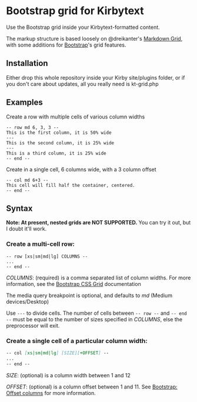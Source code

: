 # Bootstrap grid for Kirbytext
Use the Bootstrap grid inside your Kirbytext-formatted content. 

The markup structure is based loosely on @dreikanter's [Markdown Grid](https://github.com/dreikanter/markdown-grid), with some additions for [Bootstrap](https://getbootstrap.com)'s grid features. 

## Installation

Either drop this whole repository inside your Kirby site/plugins folder, or if you don't care about updates, all you really need is kt-grid.php

## Examples

Create a row with multiple cells of various column widths
```
-- row md 6, 3, 3 --
This is the first column, it is 50% wide
---
This is the second column, it is 25% wide
---
This is a third column, it is 25% wide
-- end --
```

Create in a single cell, 6 columns wide, with a 3 column offset
```
-- col md 6+3 --
This cell will fill half the container, centered.
-- end --
```

## Syntax

**Note: At present, nested grids are NOT SUPPORTED.** You can try it out, but I doubt it'll work.

### Create a multi-cell row:

```
-- row [xs|sm|md|lg] COLUMNS --
...
-- end --
```

*COLUMNS*: (required) is a comma separated list of column widths. For more information, see the [Bootstrap CSS Grid](http://getbootstrap.com/css/#grid) documentation

The media query breakpoint is optional, and defaults to *md* (Medium devices/Desktop)

Use `---` to divide cells. The number of cells between `-- row --` and `-- end --` must be equal to the number of sizes specified in *COLUMNS*, else the preprocessor will exit.

### Create a single cell of a particular column width:

```Markdown
-- col [xs|sm|md|lg] [SIZE][+OFFSET] --
...
-- end --
```

*SIZE*: (optional) is a column width between 1 and 12

*OFFSET*: (optional) is a column offset between 1 and 11. See [Bootstrap: Offset columns](http://getbootstrap.com/css/#grid-offsetting) for more information.
